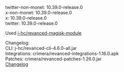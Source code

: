 twitter-non-monet: 10.39.0-release.0  
x-non-monet: 10.39.0-release.0  
x: 10.39.0-release.0  
twitter: 10.39.0-release.0  

Used [j-hc/revanced-magisk-module](https://github.com/j-hc/revanced-magisk-module)
  

Changelog:  
CLI: j-hc/revanced-cli-4.6.0-all.jar  
Integrations: crimera/revanced-integrations-1.16.0.apk  
Patches: crimera/revanced-patches-1.26.0.jar  
[Changelog](https://github.com/crimera/piko/releases/tag/v1.26.0)  
